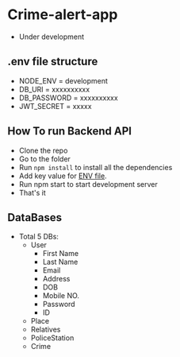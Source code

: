 # Crime-alert-app

- Under development

## <a name="env"></a>.env file structure

- NODE_ENV = development
- DB_URI = xxxxxxxxxx
- DB_PASSWORD = xxxxxxxxxx
- JWT_SECRET = xxxxx

## How To run Backend API

- Clone the repo
- Go to the folder
- Run `npm install` to install all the dependencies
- Add key value for [ENV file](#head1234).
- Run npm start to start development server
- That's it

## DataBases

- Total 5 DBs:
  - User
    - First Name
    - Last Name
    - Email
    - Address
    - DOB
    - Mobile NO.
    - Password
    - ID
  - Place
  - Relatives
  - PoliceStation
  - Crime
